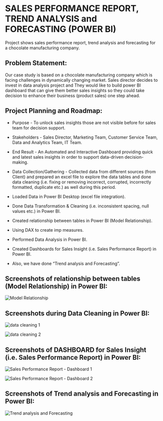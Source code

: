 
# SALES PERFORMANCE REPORT, TREND ANALYSIS and FORECASTING (POWER BI)

Project shows sales performance report, trend analysis and forecasting for a chocolate manufacturing company.


## Problem Statement:
Our case study is based on a chocolate manufacturing company which is facing challenges in dynamically changing market. Sales director decides to invest in data analysis project and They would like to build power BI dashboard that can give them better sales insights so they could take decision to enhance their business (product sales) one step ahead.

## Project Planning and Roadmap:

- Purpose - To unlock sales insights those are not visible before for sales team for decision support.

- Stakeholders - Sales Director, Marketing Team, Customer Service Team, Data and Analytics Team, IT Team. 

- End Result - An Automated and Interactive Dashboard providing quick and latest sales insights in order to support data-driven decision-making.

- Data Collection/Gathering - Collected data from different sources (from Client) and prepared an excel file to explore the data tables and done data cleaning (i.e. fixing or removing incorrect, corrupted, incorrectly formatted, duplicate etc.) as well during this period. 

- Loaded Data in Power BI Desktop (excel file integration). 

- Done Data Transformation & Cleaning (i.e. inconsistent spacing, null values etc.) in Power BI.

- Created relationship between tables in Power BI (Model Relationship).

- Using DAX to create imp measures.

- Performed Data Analysis in Power BI.

- Created Dashboards for Sales Insight (i.e. Sales Performance Report) in Power BI.

- Also, we have done “Trend analysis and Forecasting”.

## Screenshots of relationship between tables (Model Relationship) in Power BI:

![Model Relationship](https://user-images.githubusercontent.com/122977758/214394856-ff36ea08-296a-45af-80c3-fe65aafea498.png)

## Screenshots during Data Cleaning in Power BI:

![data cleaning 1](https://user-images.githubusercontent.com/122977758/214391744-50250970-84fc-4e63-8e1c-ae0d689973a1.png)


![data cleaning 2](https://user-images.githubusercontent.com/122977758/214393317-4a742f6b-0ac7-4d3f-b616-63678e99875e.png)

## Screenshots of DASHBOARD for Sales Insight (i.e. Sales Performance Report) in Power BI:

![Sales Performance Report - Dashboard 1](https://user-images.githubusercontent.com/122977758/214395782-62f78643-e3af-431c-b586-722af455596d.png)

![Sales Performance Report - Dashboard 2](https://user-images.githubusercontent.com/122977758/214395839-1d0a5e30-4059-401a-9c3d-d1e93f4b9a17.png)

## Screenshots of Trend analysis and Forecasting in Power BI:

![Trend analysis and Forecasting](https://user-images.githubusercontent.com/122977758/214396400-67b45cb7-f1e1-47dc-8664-2419aa1b20e9.png)



